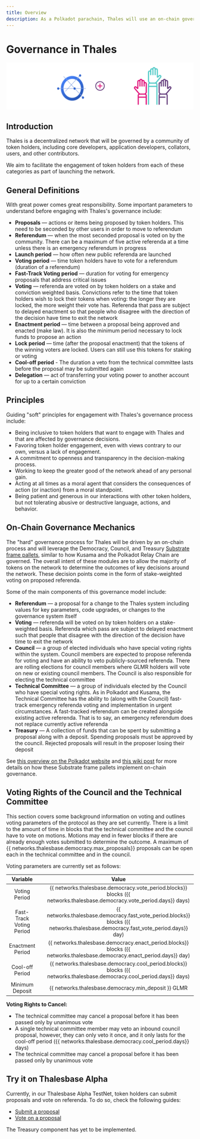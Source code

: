 ```yaml
---
title: Overview
description: As a Polkadot parachain, Thales will use an on-chain governance system, allowing for a stake-weighted vote on public referenda.
---
```


# Governance in Thales

![Governance Thales Banner](/images/governance/governance-overview-banner.png)

## Introduction

Thales is a decentralized network that will be governed by a community of token holders, including core developers, application developers, collators, users, and other contributors. 

We aim to facilitate the engagement of token holders from each of these categories as part of launching the network.

## General Definitions

With great power comes great responsibility. Some important parameters to understand before engaging with Thales's governance include:

 - **Proposals** — actions or items being proposed by token holders. This need to be seconded by other users in order to move to referendum
 - **Referendum** — when the most seconded proposal is voted on by the community. There can be a maximum of five active referenda at a time unless there is an emergency referendum in progress
 - **Launch period** — how often new public referenda are launched
 - **Voting period** — time token holders have to vote for a referendum (duration of a referendum)
 - **Fast-Track Voting period** — duration for voting for emergency proposals that address critical issues
- **Voting** — referenda are voted on by token holders on a stake and conviction weighted basis. Convictions refer to the time that token holders wish to lock their tokens when voting: the longer they are locked, the more weight their vote has. Referenda that pass are subject to delayed enactment so that people who disagree with the direction of the decision have time to exit the network
 - **Enactment period** — time between a proposal being approved and enacted (make law). It is also the minimum period necessary to lock funds to propose an action
 - **Lock period** — time (after the proposal enactment) that the tokens of the winning voters are locked. Users can still use this tokens for staking or voting
 - **Cool-off period** - The duration a veto from the technical committee lasts before the proposal may be submitted again 
 - **Delegation** — act of transferring your voting power to another account for up to a certain conviction

## Principles

Guiding "soft" principles for engagement with Thales's governance process include:

 - Being inclusive to token holders that want to engage with Thales and that are affected by governance decisions.
 - Favoring token holder engagement, even with views contrary to our own, versus a lack of engagement.
 - A commitment to openness and transparency in the decision-making process.
 - Working to keep the greater good of the network ahead of any personal gain.  
 - Acting at all times as a moral agent that considers the consequences of action (or inaction) from a moral standpoint.
 - Being patient and generous in our interactions with other token holders, but not tolerating abusive or destructive language, actions, and behavior.


## On-Chain Governance Mechanics

The "hard" governance process for Thales will be driven by an on-chain process and will leverage the Democracy, Council, and Treasury [Substrate frame pallets](/resources/glossary/#substrate-frame-pallets), similar to how Kusama and the Polkadot Relay Chain are governed. The overall intent of these modules are to allow the majority of tokens on the network to determine the outcomes of key decisions around the network. These decision points come in the form of stake-weighted voting on proposed referenda.

Some of the main components of this governance model include:

 - **Referendum** — a proposal for a change to the Thales system including values for key parameters, code upgrades, or changes to the governance system itself
 - **Voting** — referenda will be voted on by token holders on a stake-weighted basis. Referenda which pass are subject to delayed enactment such that people that disagree with the direction of the decision have time to exit the network
 - **Council** — a group of elected individuals who have special voting rights within the system. Council members are expected to propose referenda for voting and have an ability to veto publicly-sourced referenda. There are rolling elections for council members where GLMR holders will vote on new or existing council members. The Council is also responsible for electing the technical committee
 - **Technical Committee** — a group of individuals elected by the Council who have special voting rights. As in Polkadot and Kusama, the Technical Committee has the ability to (along with the Council) fast-track emergency referenda voting and implementation in urgent circumstances. A fast-tracked referendum can be created alongside existing active referenda. That is to say, an emergency referendum does not replace currently active referenda
 - **Treasury** — A collection of funds that can be spent by submitting a proposal along with a deposit. Spending proposals must be approved by the council. Rejected proposals will result in the proposer losing their deposit

See [this overview on the Polkadot website](https://polkadot.network/a-walkthrough-of-polkadots-governance/) and [this wiki post](https://wiki.polkadot.network/docs/en/learn-governance) for more details on how these Substrate frame pallets implement on-chain governance.

## Voting Rights of the Council and the Technical Committee

This section covers some background information on voting and outlines voting parameters of the protocol as they are set currently. There is a limit to the amount of time in blocks that the technical committee and the council have to vote on motions. Motions may end in fewer blocks if there are already enough votes submitted to determine the outcome. A maximum of {{ networks.thalesbase.democracy.max_proposals}} proposals can be open each in the technical committee and in the council.

Voting parameters are currently set as follows:

|             Variable             |     |                         Value                         |
| :------------------------------: | :-: | :---------------------------------------------------: |
|     Voting Period     |     |     {{ networks.thalesbase.democracy.vote_period.blocks}} blocks ({{ networks.thalesbase.democracy.vote_period.days}} days)     |
|        Fast-Track Voting Period        |     |     {{ networks.thalesbase.democracy.fast_vote_period.blocks}} blocks ({{ networks.thalesbase.democracy.fast_vote_period.days}} day)     | | 
|          Enactment Period           |     |     {{ networks.thalesbase.democracy.enact_period.blocks}} blocks ({{ networks.thalesbase.democracy.enact_period.days}} day)  |
| Cool-off Period |     |     {{ networks.thalesbase.democracy.cool_period.blocks}} blocks ({{ networks.thalesbase.democracy.cool_period.days}} days)  |
|              Minimum Deposit               |     | {{ networks.thalesbase.democracy.min_deposit }} GLMR |

**Voting Rights to Cancel:**

 * The technical committee may cancel a proposal before it has been passed only by unanimous vote
 * A single technical committee member may veto an inbound council proposal, however, they can only veto it once, and it only lasts for the cool-off period ({{ networks.thalesbase.democracy.cool_period.days}} days)
 * The technical committee may cancel a proposal before it has been passed only by unanimous vote


## Try it on Thalesbase Alpha

Currently, in our Thalesbase Alpha TestNet, token holders can submit proposals and vote on referenda. To do so, check the following guides:

 - [Submit a proposal](/governance/proposals/)
 - [Vote on a proposal](/governance/voting/)

The Treasury component has yet to be implemented.
